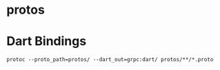 # protos


# Dart Bindings
```shell
protoc --proto_path=protos/ --dart_out=grpc:dart/ protos/**/*.proto  
```